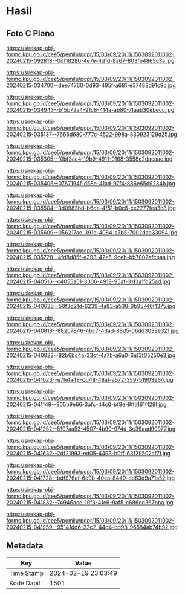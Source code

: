 # Hasil

## Foto C Plano

https://sirekap-obj-formc.kpu.go.id/cee5/pemilu/pdpr/15/03/09/20/11/1503092011002-20240215-092818--0df18280-4e7e-4d1d-8a67-803fb4865c3a.jpg

https://sirekap-obj-formc.kpu.go.id/cee5/pemilu/pdpr/15/03/09/20/11/1503092011002-20240215-034700--dee74760-0d93-495f-a681-e37488d91c9c.jpg

https://sirekap-obj-formc.kpu.go.id/cee5/pemilu/pdpr/15/03/09/20/11/1503092011002-20240215-034943--b15b72a4-91c8-414a-ab80-7faab30ebecc.jpg

https://sirekap-obj-formc.kpu.go.id/cee5/pemilu/pdpr/15/03/09/20/11/1503092011002-20240215-035137--7666d680-777c-4522-998a-830923129d25.jpg

https://sirekap-obj-formc.kpu.go.id/cee5/pemilu/pdpr/15/03/09/20/11/1503092011002-20240215-035305--f0bf3aa4-19b9-4911-9168-3558c2dacaac.jpg

https://sirekap-obj-formc.kpu.go.id/cee5/pemilu/pdpr/15/03/09/20/11/1503092011002-20240215-035406--0767194f-d58e-41ad-97f4-886e65d9234b.jpg

https://sirekap-obj-formc.kpu.go.id/cee5/pemilu/pdpr/15/03/09/20/11/1503092011002-20240215-035504--3d0983bd-b6de-4f51-b0c6-ce2277fea3c8.jpg

https://sirekap-obj-formc.kpu.go.id/cee5/pemilu/pdpr/15/03/09/20/11/1503092011002-20240215-035609--056217ae-391e-4084-a7b5-7002dab33094.jpg

https://sirekap-obj-formc.kpu.go.id/cee5/pemilu/pdpr/15/03/09/20/11/1503092011002-20240215-035728--4fd8d85f-e393-42e5-9ceb-bb7002afcbaa.jpg

https://sirekap-obj-formc.kpu.go.id/cee5/pemilu/pdpr/15/03/09/20/11/1503092011002-20240215-040516--c4055a51-3306-4919-95af-3113a1fd25ad.jpg

https://sirekap-obj-formc.kpu.go.id/cee5/pemilu/pdpr/15/03/09/20/11/1503092011002-20240215-040636--50f3d21d-6239-4a83-a538-9b95746f1375.jpg

https://sirekap-obj-formc.kpu.go.id/cee5/pemilu/pdpr/15/03/09/20/11/1503092011002-20240215-040818--882b7846-4bc7-43ad-88d5-d6dd3039e321.jpg

https://sirekap-obj-formc.kpu.go.id/cee5/pemilu/pdpr/15/03/09/20/11/1503092011002-20240215-040922--82b6bc4a-33cf-4a7b-a6a0-6a13f05250e3.jpg

https://sirekap-obj-formc.kpu.go.id/cee5/pemilu/pdpr/15/03/09/20/11/1503092011002-20240215-041023--e7fefa48-0d48-48af-a572-359751903964.jpg

https://sirekap-obj-formc.kpu.go.id/cee5/pemilu/pdpr/15/03/09/20/11/1503092011002-20240215-041149--905b9e66-3afc-44c0-bf8e-9ffa161f129f.jpg

https://sirekap-obj-formc.kpu.go.id/cee5/pemilu/pdpr/15/03/09/20/11/1503092011002-20240215-041252--5107aa53-4507-4b90-974d-3c39aad90977.jpg

https://sirekap-obj-formc.kpu.go.id/cee5/pemilu/pdpr/15/03/09/20/11/1503092011002-20240215-041632--2df21993-ed05-4493-b0ff-63129502af7f.jpg

https://sirekap-obj-formc.kpu.go.id/cee5/pemilu/pdpr/15/03/09/20/11/1503092011002-20240215-041728--bdf976af-6e9b-40ea-8449-dd63d9a71a52.jpg

https://sirekap-obj-formc.kpu.go.id/cee5/pemilu/pdpr/15/03/09/20/11/1503092011002-20240215-041832--74946ace-19f3-41e6-9af5-c686ed367bba.jpg

https://sirekap-obj-formc.kpu.go.id/cee5/pemilu/pdpr/15/03/09/20/11/1503092011002-20240215-041959--95141dd6-32c2-44d4-bd98-96584ab74b92.jpg


## Metadata

| Key        | Value               |
| ---------- | ------------------- |
| Time Stamp | 2024-02-19 23:03:49 |
| Kode Dapil | 1501                |



